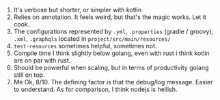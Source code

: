 1. It's verbose but shorter, or simpler with kotlin
2. Relies on annotation. It feels weird, but that's the magic works. Let it cook.
3. The configurations represented by `.yml`, `.properties` (gradle / groovy),  `.xml`, `.graphqls` located in `project/src/main/resources/`
4. `test-resources` sometimes helpful, sometimes not.
5. Compile time I think slightly below golang, even with rust i think kotlin are on par with rust.
6. Should be powerful when scaling, but in terms of productivity golang still on top.
7. Me Ok, 8/10. The defining factor is that the debug/log message. Easier to understand. As for comparison, I think nodejs is hellish.
